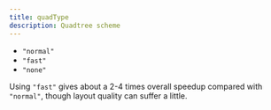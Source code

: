 ```yaml
---
title: quadType
description: Quadtree scheme
---
```

* `"normal"`
* `"fast"`
* `"none"`

Using `"fast"` gives about a 2-4 times overall speedup compared with `"normal"`, 
though layout quality can suffer a little. 

